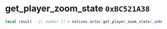 # get_player_zoom_state `0xBC521A38`

```lua
local result --[[ number ]] = natives.actor.get_player_zoom_state(_unk0 --[[ number ]])
```